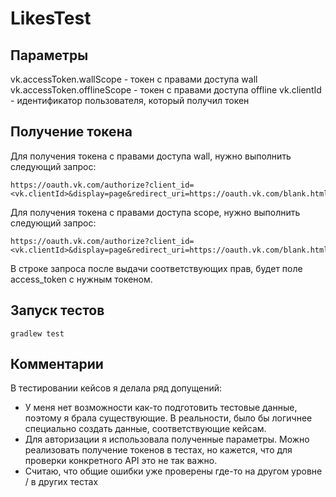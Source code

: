 # LikesTest

## Параметры

vk.accessToken.wallScope - токен с правами доступа wall
vk.accessToken.offlineScope - токен с правами доступа offline
vk.clientId - идентификатор пользователя, который получил токен

## Получение токена

Для получения токена с правами доступа wall, нужно выполнить следующий запрос:

    https://oauth.vk.com/authorize?client_id=<vk.clientId>&display=page&redirect_uri=https://oauth.vk.com/blank.html&scope=wall&response_type=token&v=5.131&state=123456

Для получения токена с правами доступа scope, нужно выполнить следующий запрос:
    
    https://oauth.vk.com/authorize?client_id=<vk.clientId>&display=page&redirect_uri=https://oauth.vk.com/blank.html&scope=offline&response_type=token&v=5.131&state=123456

В строке запроса после выдачи соответствующих прав, будет поле access_token с нужным токеном.

## Запуск тестов

    gradlew test

## Комментарии

В тестировании кейсов я делала ряд допущений:
 - У меня нет возможности как-то подготовить тестовые данные, поэтому я брала существующие. В реальности, было бы логичнее специально создать данные, соответствующие кейсам.
 - Для авторизации я использовала полученные параметры. Можно реализовать получение токенов в тестах, но кажется, что для проверки конкретного API это не так важно.
 - Считаю, что общие ошибки уже проверены где-то на другом уровне / в других тестах
